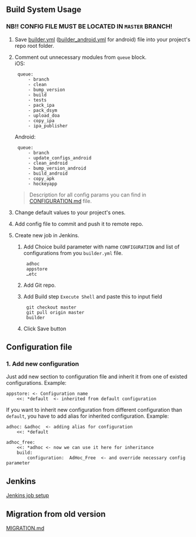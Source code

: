 ## Build System Usage
### NB!! CONFIG FILE MUST BE LOCATED IN `MASTER` BRANCH!

1. Save [builder.yml](https://raw.github.com/dev4dev/bs_modulo/master/builder.yml) ([builder_android.yml](https://raw.github.com/dev4dev/bs_modulo/master/builder_android.yml) for android) file into your project's repo root folder.
2. Comment out unnecessary modules from `queue` block.  
	iOS:
	
		queue:
			- branch
			- clean
			- bump_version
			- build
			- tests
			- pack_ipa
			- pack_dsym
			- upload_doa
			- copy_ipa
			- ipa_publisher

	Android:
	
		queue:
		    - branch
		    - update_configs_android
		    - clean_android
		    - bump_version_android
		    - build_android
		    - copy_apk
		    - hockeyapp
		    
	> Description for all config params you can find in [CONFIGURATION.md](https://github.com/dev4dev/bs_modulo/blob/master/docs/CONFIGURATION.md) file.
3. Change default values to your project's ones.
4. Add config file to commit and push it to remote repo.
5. Create new job in Jenkins.
	1. Add Choice build parameter with name `CONFIGURATION` and list of configurations from you `builder.yml` file.
			
			adhoc
			appstore
			…etc
	2. Add Git repo.
	3. Add Build step `Execute Shell` and paste this to input field
	
			git checkout master
			git pull origin master
			builder
	4. Click Save button

## Configuration file
### 1. Add new configuration

Just add new section to configuration file and inherit it from one of existed configurations. Example:

	appstore: <- Configuration name
		<<: *default  <- inherited from default configuration

If you want to inherit new configuration from different configuration than `default`, you have to add alias for inherited configuration. Example:

	adhoc: &adhoc  <- adding alias for configuration
		<<: *default

	adhoc_free:
		<<: *adhoc <- now we can use it here for inheritance
		build:
			configuration:	AdHoc_Free  <- and override necessary config parameter

## Jenkins
[Jenkins job setup](https://github.com/dev4dev/bs_modulo/blob/master/docs/JENKINS.md)

## Migration from old version
[MIGRATION.md](https://github.com/dev4dev/bs_modulo/blob/master/docs/MIGRATION.md)
